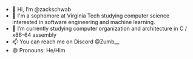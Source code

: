 - 👋 Hi, I’m @zackschwab
- 👀 I'm a sophomore at Virginia Tech studying computer science interested in software engineering and machine learning. 
- 🌱 I’m currently studying computer organization and architecture in C / x86-64 assembly
- 📫 You can reach me on Discord @Zumb__
- 😄 Pronouns: He/Him

<!---
zackschwab/zackschwab is a ✨ special ✨ repository because its `README.md` (this file) appears on your GitHub profile.
You can click the Preview link to take a look at your changes.
--->
